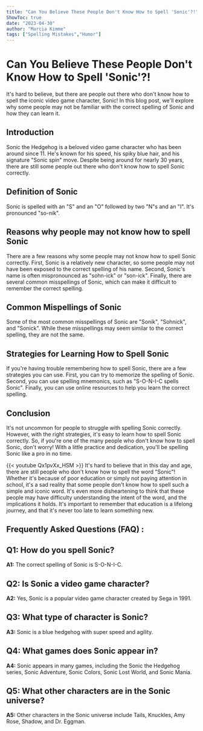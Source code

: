 ```yaml
---
title: "Can You Believe These People Don't Know How to Spell 'Sonic'?!"
ShowToc: true 
date: "2023-04-30"
author: "Marcia Kimme" 
tags: ["Spelling Mistakes","Humor"]
---
```

# Can You Believe These People Don't Know How to Spell 'Sonic'?!

It's hard to believe, but there are people out there who don't know how to spell the iconic video game character, Sonic! In this blog post, we'll explore why some people may not be familiar with the correct spelling of Sonic and how they can learn it.

## Introduction

Sonic the Hedgehog is a beloved video game character who has been around since 11. He's known for his speed, his spiky blue hair, and his signature "Sonic spin" move. Despite being around for nearly 30 years, there are still some people out there who don't know how to spell Sonic correctly.

## Definition of Sonic

Sonic is spelled with an "S" and an "O" followed by two "N"s and an "I". It's pronounced "so-nik".

## Reasons why people may not know how to spell Sonic

There are a few reasons why some people may not know how to spell Sonic correctly. First, Sonic is a relatively new character, so some people may not have been exposed to the correct spelling of his name. Second, Sonic's name is often mispronounced as "sohn-ick" or "son-ick". Finally, there are several common misspellings of Sonic, which can make it difficult to remember the correct spelling.

## Common Mispellings of Sonic

Some of the most common misspellings of Sonic are "Sonik", "Sohnick", and "Sonick". While these misspellings may seem similar to the correct spelling, they are not the same.

## Strategies for Learning How to Spell Sonic

If you're having trouble remembering how to spell Sonic, there are a few strategies you can use. First, you can try to memorize the spelling of Sonic. Second, you can use spelling mnemonics, such as "S-O-N-I-C spells Sonic". Finally, you can use online resources to help you learn the correct spelling.

## Conclusion

It's not uncommon for people to struggle with spelling Sonic correctly. However, with the right strategies, it's easy to learn how to spell Sonic correctly. So, if you're one of the many people who don't know how to spell Sonic, don't worry! With a little practice and dedication, you'll be spelling Sonic like a pro in no time.

{{< youtube Qx1pvXx_HSM >}} 
It's hard to believe that in this day and age, there are still people who don't know how to spell the word "Sonic"! Whether it's because of poor education or simply not paying attention in school, it's a sad reality that some people don't know how to spell such a simple and iconic word. It's even more disheartening to think that these people may have difficulty understanding the intent of the word, and the implications it holds. It's important to remember that education is a lifelong journey, and that it's never too late to learn something new.

## Frequently Asked Questions (FAQ) :
## Q1: How do you spell Sonic?
**A1:** The correct spelling of Sonic is S-O-N-I-C.

## Q2: Is Sonic a video game character?
**A2:** Yes, Sonic is a popular video game character created by Sega in 1991.

## Q3: What type of character is Sonic?
**A3:** Sonic is a blue hedgehog with super speed and agility.

## Q4: What games does Sonic appear in?
**A4:** Sonic appears in many games, including the Sonic the Hedgehog series, Sonic Adventure, Sonic Colors, Sonic Lost World, and Sonic Mania.

## Q5: What other characters are in the Sonic universe?
**A5:** Other characters in the Sonic universe include Tails, Knuckles, Amy Rose, Shadow, and Dr. Eggman.





